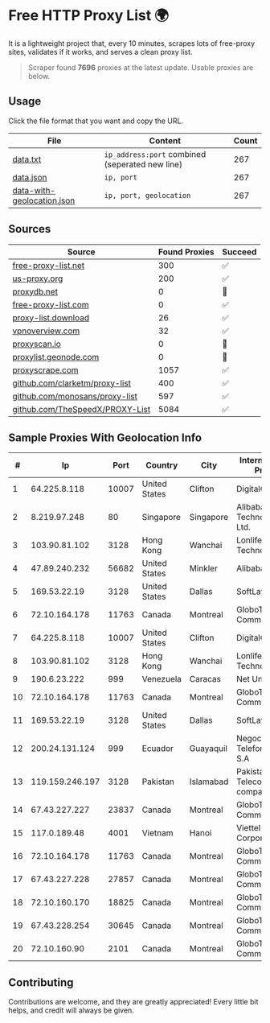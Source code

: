 
# Free HTTP Proxy List 🌍

It is a lightweight project that, every 10 minutes, scrapes lots of free-proxy sites, validates if it works, and serves a clean proxy list.


> Scraper found **7696** proxies at the latest update. Usable proxies are below.

## Usage

Click the file format that you want and copy the URL.


|File|Content|Count|
|----|-------|-----|
|[data.txt](https://raw.githubusercontent.com/themiralay/Proxy-List-World/master/data.txt)|`ip_address:port` combined (seperated new line)|267|
|[data.json](https://raw.githubusercontent.com/themiralay/Proxy-List-World/master/data.json)|`ip, port`|267|
|[data-with-geolocation.json](https://raw.githubusercontent.com/themiralay/Proxy-List-World/master/data-with-geolocation.json)|`ip, port, geolocation`|267|

## Sources

|Source|Found Proxies|Succeed|
|------|-------------|-------|
|[free-proxy-list.net](https://free-proxy-list.net)|300|✅|
|[us-proxy.org](https://www.us-proxy.org)|200|✅|
|[proxydb.net](http://proxydb.net)|0|🚫|
|[free-proxy-list.com](https://free-proxy-list.com/?page=&port=&type%5B%5D=http&type%5B%5D=https&up_time=0&search=Search)|0|✅|
|[proxy-list.download](https://www.proxy-list.download/HTTP)|26|✅|
|[vpnoverview.com](https://vpnoverview.com/privacy/anonymous-browsing/free-proxy-servers)|32|✅|
|[proxyscan.io](https://www.proxyscan.io)|0|🚫|
|[proxylist.geonode.com](https://proxylist.geonode.com/api/proxy-list?limit=300&page=1&sort_by=lastChecked&sort_type=desc&protocols=http,https)|0|🚫|
|[proxyscrape.com](https://api.proxyscrape.com/v2/?request=displayproxies&protocol=http&timeout=10000&country=all&ssl=all&anonymity=all)|1057|✅|
|[github.com/clarketm/proxy-list](https://raw.githubusercontent.com/clarketm/proxy-list/master/proxy-list-raw.txt)|400|✅|
|[github.com/monosans/proxy-list](https://raw.githubusercontent.com/monosans/proxy-list/main/proxies/http.txt)|597|✅|
|[github.com/TheSpeedX/PROXY-List](https://raw.githubusercontent.com/TheSpeedX/PROXY-List/master/http.txt)|5084|✅|


## Sample Proxies With Geolocation Info

|#|Ip|Port|Country|City|Internet Service Provider|
|-|--|----|-------|----|-------------------------|
|1|64.225.8.118|10007|United States|Clifton|DigitalOcean, LLC|
|2|8.219.97.248|80|Singapore|Singapore|Alibaba (US) Technology Co., Ltd.|
|3|103.90.81.102|3128|Hong Kong|Wanchai|Lonlife Technology Co.|
|4|47.89.240.232|56682|United States|Minkler|Alibaba.com LLC|
|5|169.53.22.19|3128|United States|Dallas|SoftLayer|
|6|72.10.164.178|11763|Canada|Montreal|GloboTech Communications|
|7|64.225.8.118|10007|United States|Clifton|DigitalOcean, LLC|
|8|103.90.81.102|3128|Hong Kong|Wanchai|Lonlife Technology Co.|
|9|190.6.23.222|999|Venezuela|Caracas|Net Uno|
|10|72.10.164.178|11763|Canada|Montreal|GloboTech Communications|
|11|169.53.22.19|3128|United States|Dallas|SoftLayer|
|12|200.24.131.124|999|Ecuador|Guayaquil|Negocios Y Telefonia Nedetel S.A|
|13|119.159.246.197|3128|Pakistan|Islamabad|Pakistan Telecommuication company limited|
|14|67.43.227.227|23837|Canada|Montreal|GloboTech Communications|
|15|117.0.189.48|4001|Vietnam|Hanoi|Viettel Corporation|
|16|72.10.164.178|11763|Canada|Montreal|GloboTech Communications|
|17|67.43.227.228|27857|Canada|Montreal|GloboTech Communications|
|18|72.10.160.170|18825|Canada|Montreal|GloboTech Communications|
|19|67.43.228.254|30645|Canada|Montreal|GloboTech Communications|
|20|72.10.160.90|2101|Canada|Montreal|GloboTech Communications|



## Contributing

Contributions are welcome, and they are greatly appreciated! Every
little bit helps, and credit will always be given.

